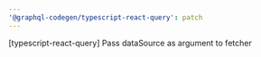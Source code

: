 ```yaml
---
'@graphql-codegen/typescript-react-query': patch
---
```


[typescript-react-query] Pass dataSource as argument to fetcher
